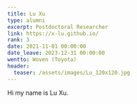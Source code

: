 ```yaml
---
title: Lu Xu
type: alumni
excerpt: Postdoctoral Researcher
link: https://x-lu.github.io/ 
rank: 3
date: 2021-11-01 00:00:00
date_leave: 2023-12-31 00:00:00
wentto: Woven (Toyota)
header:
  teaser: /assets/images/Lu_120x120.jpg
---
```


Hi my name is Lu Xu.

